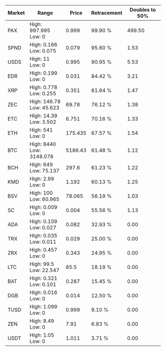 | Market | Range | Price| Retracement | Doubles to 50% |
| --- | --- | --- | --- | --- |
| PAX | High: 997.995<br />Low: 0 | 0.999 | 99.90 % | 499.50 |
| SPND | High: 0.166<br />Low: 0.075 | 0.079 | 95.60 % | 1.53 |
| USDS | High: 11<br />Low: 0 | 0.995 | 90.95 % | 5.53 |
| EDR | High: 0.199<br />Low: 0 | 0.031 | 84.42 % | 3.21 |
| XRP | High: 0.778<br />Low: 0.255 | 0.351 | 81.64 % | 1.47 |
| ZEC | High: 146.78<br />Low: 45.623 | 69.78 | 76.12 % | 1.38 |
| ETC | High: 14.39<br />Low: 3.502 | 6.751 | 70.16 % | 1.33 |
| ETH | High: 541<br />Low: 0 | 175.435 | 67.57 % | 1.54 |
| BTC | High: 8440<br />Low: 3148.078 | 5186.43 | 61.48 % | 1.12 |
| BCH | High: 649<br />Low: 75.137 | 297.6 | 61.23 % | 1.22 |
| KMD | High: 2.99<br />Low: 0 | 1.192 | 60.13 % | 1.25 |
| BSV | High: 100<br />Low: 60.965 | 78.065 | 56.19 % | 1.03 |
| SC | High: 0.009<br />Low: 0 | 0.004 | 55.56 % | 1.13 |
| ADA | High: 0.109<br />Low: 0.027 | 0.082 | 32.93 % | 0.00 |
| TRX | High: 0.035<br />Low: 0.011 | 0.029 | 25.00 % | 0.00 |
| ZRX | High: 0.457<br />Low: 0 | 0.343 | 24.95 % | 0.00 |
| LTC | High: 99.5<br />Low: 22.547 | 85.5 | 18.19 % | 0.00 |
| BAT | High: 0.321<br />Low: 0.101 | 0.287 | 15.45 % | 0.00 |
| DGB | High: 0.016<br />Low: 0 | 0.014 | 12.50 % | 0.00 |
| TUSD | High: 1.099<br />Low: 0 | 0.999 | 9.10 % | 0.00 |
| ZEN | High: 8.49<br />Low: 0 | 7.91 | 6.83 % | 0.00 |
| USDT | High: 1.05<br />Low: 0 | 1.011 | 3.71 % | 0.00 |
